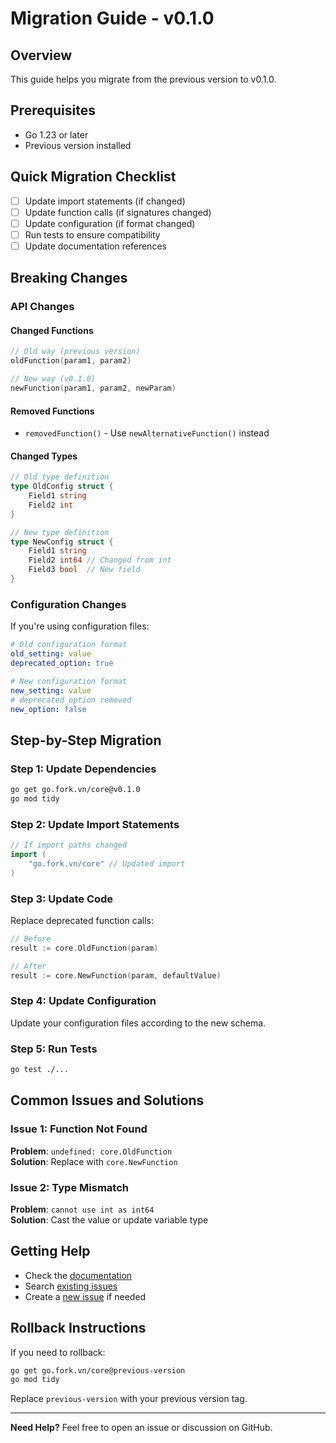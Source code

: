 # Migration Guide - v0.1.0

## Overview
This guide helps you migrate from the previous version to v0.1.0.

## Prerequisites
- Go 1.23 or later
- Previous version installed

## Quick Migration Checklist
- [ ] Update import statements (if changed)
- [ ] Update function calls (if signatures changed)
- [ ] Update configuration (if format changed)
- [ ] Run tests to ensure compatibility
- [ ] Update documentation references

## Breaking Changes

### API Changes
#### Changed Functions
```go
// Old way (previous version)
oldFunction(param1, param2)

// New way (v0.1.0)
newFunction(param1, param2, newParam)
```

#### Removed Functions
- `removedFunction()` - Use `newAlternativeFunction()` instead

#### Changed Types
```go
// Old type definition
type OldConfig struct {
    Field1 string
    Field2 int
}

// New type definition
type NewConfig struct {
    Field1 string
    Field2 int64 // Changed from int
    Field3 bool  // New field
}
```

### Configuration Changes
If you're using configuration files:

```yaml
# Old configuration format
old_setting: value
deprecated_option: true

# New configuration format
new_setting: value
# deprecated_option removed
new_option: false
```

## Step-by-Step Migration

### Step 1: Update Dependencies
```bash
go get go.fork.vn/core@v0.1.0
go mod tidy
```

### Step 2: Update Import Statements
```go
// If import paths changed
import (
    "go.fork.vn/core" // Updated import
)
```

### Step 3: Update Code
Replace deprecated function calls:

```go
// Before
result := core.OldFunction(param)

// After
result := core.NewFunction(param, defaultValue)
```

### Step 4: Update Configuration
Update your configuration files according to the new schema.

### Step 5: Run Tests
```bash
go test ./...
```

## Common Issues and Solutions

### Issue 1: Function Not Found
**Problem**: `undefined: core.OldFunction`  
**Solution**: Replace with `core.NewFunction`

### Issue 2: Type Mismatch
**Problem**: `cannot use int as int64`  
**Solution**: Cast the value or update variable type

## Getting Help
- Check the [documentation](https://pkg.go.dev/go.fork.vn/core@v0.1.0)
- Search [existing issues](https://github.com/go-fork/core/issues)
- Create a [new issue](https://github.com/go-fork/core/issues/new) if needed

## Rollback Instructions
If you need to rollback:

```bash
go get go.fork.vn/core@previous-version
go mod tidy
```

Replace `previous-version` with your previous version tag.

---
**Need Help?** Feel free to open an issue or discussion on GitHub.
